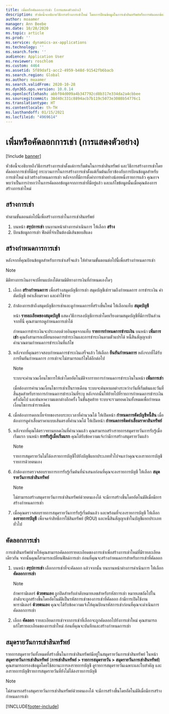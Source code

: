 ```yaml
---
title: เพิ่มหรือคัดลอกการเช่า (การแสดงตัวอย่าง)
description: หัวข้อนี้จะอธิบายวิธีการสร้างการเช่าใหม่ โดยการป้อนข้อมูลในการเช่าสินทรัพย์หรือการคัดลอกข้อมูลจากการเช่าที่มีอยู่
author: moaamer
manager: Ann Beebe
ms.date: 10/28/2020
ms.topic: article
ms.prod: ''
ms.service: dynamics-ax-applications
ms.technology: ''
ms.search.form: ''
audience: Application User
ms.reviewer: roschlom
ms.custom: 4464
ms.assetid: 5f89daf1-acc2-4959-b48d-91542fb6bacb
ms.search.region: Global
ms.author: moaamer
ms.search.validFrom: 2020-10-28
ms.dyn365.ops.version: 10.0.14
ms.openlocfilehash: abbf04d009a4b347792cd8b317e334da2a4cbbee
ms.sourcegitcommit: 38d40c331c8894acb7b119c5073e3088b54776c1
ms.translationtype: HT
ms.contentlocale: th-TH
ms.lasthandoff: 01/15/2021
ms.locfileid: "4969614"
---
```

# <a name="add-or-copy-leases-preview"></a>เพิ่มหรือคัดลอกการเช่า (การแสดงตัวอย่าง)

[!include [banner](../includes/banner.md)]

หัวข้อนี้จะอธิบายถึงวิธีการสร้างการเช่าตั้งแต่การเริ่มต้นในการเช่าสินทรัพย์ และวิธีการสร้างการเช่าโดยคัดลอกการเช่าที่มีอยู่ กระบวนการในการสร้างการเช่าตั้งแต่เริ่มต้นเกี่ยวข้องกับการป้อนข้อมูลสำหรับการเช่าใหม่ แล้วสร้างกำหนดการเช่า หลังจากที่มีการตั้งค่าการเช่าอย่างน้อยหนึ่งรายการแล้ว คุณอาจพบว่าเป็นการง่ายกว่าในการคัดลอกข้อมูลจากการเช่าที่มีอยู่แล้ว และแก้ไขข้อมูลนั้นเมื่อคุณต้องการสร้างการเช่าใหม่

## <a name="create-a-lease"></a>สร้างการเช่า

ทำตามขั้นตอนต่อไปนี้เพื่อสร้างการเช่าในการเช่าสินทรัพย์

1. บนหน้า **สรุปการเช่า** บนบานหน้าต่างการดำเนินการ ให้เลือก **สร้าง**
2. ป้อนข้อมูลการเช่า ฟิลด์ที่จำเป็นต้องมีเส้นขอบสีแดง

## <a name="create-a-lease-schedule"></a>สร้างกำหนดการการเช่า

หลังจากที่คุณป้อนข้อมูลสำหรับการเช่าเสร็จแล้ว ให้ทำตามขั้นตอนต่อไปนี้เพื่อสร้างกำหนดการเช่า

> [!NOTE]
> มิติทางการเงินอาจเปลี่ยนแปลงได้ตามมิติทางการเงินที่กำหนดเองใดๆ

1. เลือก **สร้างกำหนดการ** เพื่อสร้างสมุดบัญชีการเช่า สมุดบัญชีเช่ารวมถึงกำหนดการ การชำระเงิน ค่าตัดบัญชี ยค่าเสื่อมราคา และค่าใช้จ่าย
2. ถ้าต้องการเข้าถึงสมุดบัญชีการเช่าและดูกำหนดการที่สร้างขึ้นใหม่ ให้เลือกแท็บ **สมุดบัญชี**

    หน้า **รายละเอียดของสมุดบัญชี** แสดงวิธีการลงบัญชีการเช่าโดยเรียงตามสมุดบัญชีที่มีการปันส่วน จากที่นี่ คุณสามารถดูกำหนดการเช่าได้

    กำหนดการชำระเงินจะประกอบด้วยอินพุตจากแท็บ **รายการกำหนดการชำระเงิน** บนหน้า **เพิ่มการเช่า** คุณยังสามารถเปลี่ยนยอดการชำระเงินและการชำระเงินตามตัวแปรได้ หนี้สินสัญญาเช่าคำนวณตามกำหนดการชำระเงินที่แก้ไข

4. หลังจากที่คุณตรวจสอบกำหนดการชำระเงินเสร็จแล้ว ให้เลือก **ยืนยันกำหนดการ** หลังจากที่ได้รับการยืนยันกำหนดการ การเช่าจะไม่สามารถแก้ไขได้อีกต่อไป

    > [!NOTE]
    > ระบบจะคำนวณเงื่อนไขการให้เช่าโดยอัตโนมัติจากรายการกำหนดการชำระเงินในหน้า **เพิ่มการเช่า**
    >
    > เมื่อต้องการคำนวณเงื่อนไขการเช่าเป็นรายเดือน ระบบจะค้นหาผลต่างระหว่างวันที่เริ่มต้นและวันที่สิ้นสุดสำหรับรายการกำหนดการชำระเงินที่ระบุ หลังจากนั้นให้ย้ายไปที่รายการกำหนดการชำระเงินครั้งถัดไป และค้นหาความแตกต่างอีกครั้ง ในขั้นสุดท้าย ระบบจะรวมยอดเงินทั้งหมดเพื่อกำหนดเงื่อนไขการเช่ารายเดือน

5. เมื่อต้องการดอกเบี้ยจ่ายของรอบระยะเวลาที่คำนวณได้ ให้เปิดหน้า **กำหนดการตัดบัญชีหนี้สิน** เมื่อต้องการดูค่าเสื่อมราคาแบบเส้นตรงที่คำนวณได้ ให้เปิดหน้า **กำหนดการคิดค่าเสื่อมราคาสินทรัพย์**
6. หลังจากที่คุณได้ตรวจทานยอดเงินที่คำนวณแล้ว คุณสามารถสร้างรายการสมุดรายวันการรับรู้เมื่อเริ่มแรก บนหน้า **การรับรู้เมื่อเริ่มแรก** คุณได้รับข้อความแจ้งว่ามีการสร้างสมุดรายวันแล้ว

    > [!NOTE]
    > รายการสมุดรายวันไม่ได้ลงรายการบัญชีไปยังบัญชีแยกประเภททั่วไปจนกว่าคุณจะลงรายการบัญชีรายการด้วยตนเอง

7. ถ้าต้องการตรวจสอบรายการการรับรู้เริ่มต้นที่นำเสนอก่อนที่คุณจะลงรายการบัญชี ให้เลือก **สมุดรายวันการเช่าสินทรัพย์**

    > [!NOTE]
    > ไม่สามารถสร้างสมุดรายวันการเช่าสินทรัพย์ด้วยตนเองได้ จะมีการสร้างขึ้นโดยอัตโนมัติเมื่อมีการสร้างกำหนดการเช่า

8. เมื่อคุณตรวจสอบรายการสมุดรายวันการรับรู้เริ่มต้นแล้ว และพร้อมที่จะลงรายการบัญชี ให้เลือก **ลงรายการบัญชี** เพื่อจดจำสิทธิ์การใช้สินทรัพย์ (ROU) และหนี้สินสัญญาเช่าในบัญชีแยกประเภททั่วไป

## <a name="copy-a-lease"></a>คัดลอกการเช่า

การเช่าสินทรัพย์ช่วยให้คุณสามารถคัดลอกรายละเอียดของการเช่าเพื่อสร้างการเช่าใหม่ที่มีรายละเอียดเดียวกัน จากนั้นคุณก็สามารถเปลี่ยนฟิลด์การเช่า ก่อนที่คุณจะสร้างกำหนดการสำหรับการเช่าที่คัดลอก

1. บนหน้า **สรุปการเช่า** เลือกการเช่าที่จะคัดลอก แล้วจากนั้น บนบานหน้าต่างการดำเนินการ ให้เลือก **คัดลอกการเช่า**

    > [!NOTE]
    > ถ้าพารามิเตอร์ **ด้วยตนเอง** ถูกปิดสำหรับลำดับหมายเลขสำหรับรหัสการเช่า หมายเลขถัดไปในลำดับจะถูกสร้างขึ้นโดยอัตโนมัติเป็นรหัสการเช่าของการเช่าที่คัดลอก ถ้ามีการเปิดใช้งานพารามิเตอร์ **ด้วยตนเอง** คุณจะได้รับข้อความแจ้งให้คุณป้อนรหัสการเช่าก่อนที่คุณจะดำเนินการคัดลอกการเช่า

2. เลือก **คัดลอก** รายละเอียดการเช่าจากการเช่าที่เลือกจะถูกคัดลอกไปยังการเช่าใหม่ คุณสามารถแก้ไขรายละเอียดของการเช่าใหม่ ก่อนที่คุณจะบันทึกและสร้างกำหนดการเช่า

## <a name="asset-leasing-journal"></a>สมุดรายวันการเช่าสินทรัพย์

รายการสมุดรายวันทั้งหมดที่สร้างขึ้นในการเช่าสินทรัพย์มีอยู่ในสมุดรายวันการเช่าสินทรัพย์ ในหน้า **สมุดรายวันการเช่าสินทรัพย์** (**การเช่าสินทรัพย์ \> รายการสมุดรายวัน \> สมุดรายวันการเช่าสินทรัพย์**) คุณสามารถกรองข้อมูลโดยใช้สถานะการลงรายการบัญชี ดูรายการสมุดรายวันเฉพาะและใบสำคัญ และลงรายการบัญชีรายการสมุดรายวันที่ยังไม่ได้ลงรายการบัญชี

> [!NOTE]
> ไม่สามารถสร้างสมุดรายวันการเช่าสินทรัพย์ด้วยตนเองได้ จะมีการสร้างขึ้นโดยอัตโนมัติเมื่อมีการสร้างกำหนดการเช่า


[!INCLUDE[footer-include](../../includes/footer-banner.md)]